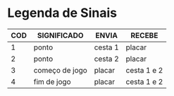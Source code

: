 # Legenda de Sinais

**COD**| **SIGNIFICADO**| **ENVIA**| **RECEBE**
---|---|---|---|
|1| ponto | cesta 1 | placar |
|2| ponto | cesta 2 | placar |
|3| começo de jogo | placar | cesta 1 e 2|
|4| fim de jogo | placar | cesta 1 e 2|
